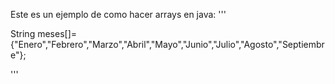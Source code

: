 Este es un ejemplo de como hacer arrays en java:
'''

String meses[]= {"Enero","Febrero","Marzo","Abril","Mayo","Junio","Julio","Agosto","Septiembre"};

'''
